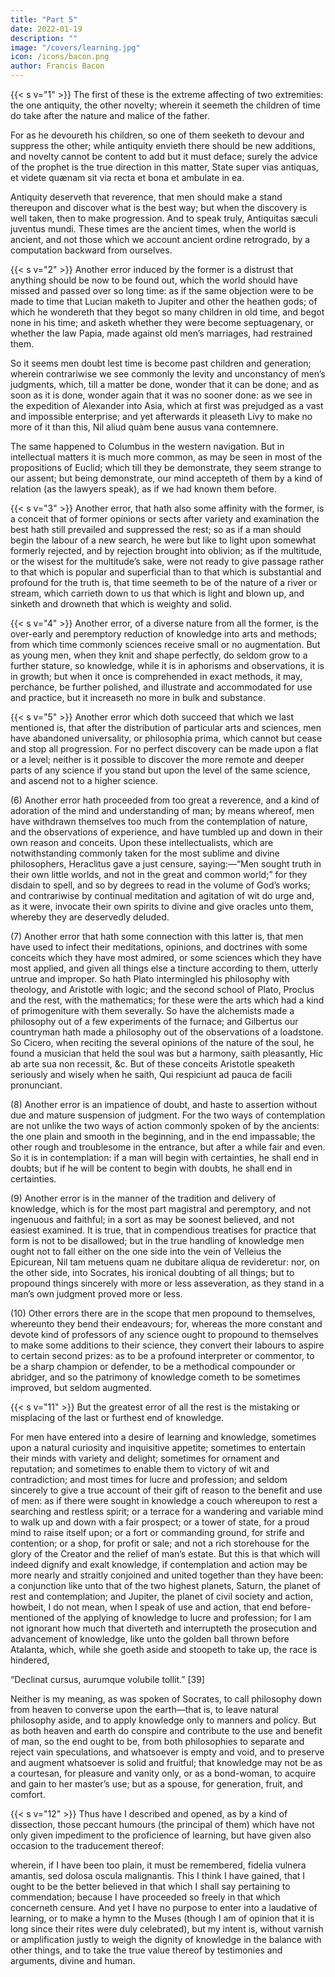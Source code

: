 ```yaml
---
title: "Part 5"
date: 2022-01-19
description: ""
image: "/covers/learning.jpg"
icon: /icons/bacon.png
author: Francis Bacon
---
```



{{< s v="1" >}} The first of these is the extreme affecting of two extremities: the one antiquity, the other novelty; wherein it seemeth the children of time do take after the nature and malice of the father.  

For as he devoureth his children, so one of them seeketh to devour and suppress the other; while antiquity envieth there should be new additions, and novelty cannot be content to add but it must deface; surely the advice of the prophet is the true direction in this matter, State super vias antiquas, et videte quænam sit via recta et bona et ambulate in ea. 

Antiquity deserveth that reverence, that men should make a stand thereupon and discover what is the best way; but when the discovery is well taken, then to make progression.  And to speak truly, Antiquitas sæculi juventus mundi.  These times are the ancient times, when the world is ancient, and not those which we account ancient ordine retrogrado, by a computation backward from ourselves.


{{< s v="2" >}} Another error induced by the former is a distrust that anything should be now to be found out, which the world should have missed and passed over so long time: as if the same objection were to be made to time that Lucian maketh to Jupiter and other the heathen gods; of which he wondereth that they begot so many children in old time, and begot none in his time; and asketh whether they were become septuagenary, or whether the law Papia, made against old men’s marriages, had restrained them.  

So it seems men doubt lest time is become past children and generation; wherein contrariwise we see commonly the levity and unconstancy of men’s judgments, which, till a matter be done, wonder that it can be done; and as soon as it is done, wonder again that it was no sooner done: as we see in the expedition of Alexander into Asia, which at first was prejudged as a vast and impossible enterprise; and yet afterwards it pleaseth Livy to make no more of it than this, Nil aliud quàm bene ausus vana contemnere. 

The same happened to Columbus in the western navigation.  But in intellectual matters it is much more common, as may be seen in most of the propositions of Euclid; which till they be demonstrate, they seem strange to our assent; but being demonstrate, our mind accepteth of them by a kind of relation (as the lawyers speak), as if we had known them before.

{{< s v="3" >}} Another error, that hath also some affinity with the former, is a conceit that of former opinions or sects after variety and examination the best hath still prevailed and suppressed the rest; so as if a man should begin the labour of a new search, he were but like to light upon somewhat formerly rejected, and by rejection brought into oblivion; as if the multitude, or the wisest for the multitude’s sake, were not ready to give passage rather to that which is popular and superficial than to that which is substantial and profound for the truth is, that time seemeth to be of the nature of a river or stream, which carrieth down to us that which is light and blown up, and sinketh and drowneth that which is weighty and solid.

{{< s v="4" >}} Another error, of a diverse nature from all the former, is the over-early and peremptory reduction of knowledge into arts and methods; from which time commonly sciences receive small or no augmentation.  But as young men, when they knit and shape perfectly, do seldom grow to a further stature, so knowledge, while it is in aphorisms and observations, it is in growth; but when it once is comprehended in exact methods, it may, perchance, be further polished, and illustrate and accommodated for use and practice, but it increaseth no more in bulk and substance.

{{< s v="5" >}} Another error which doth succeed that which we last mentioned is, that after the distribution of particular arts and sciences, men have abandoned universality, or philosophia prima, which cannot but cease and stop all progression. For no perfect discovery can be made upon a flat or a level; neither is it possible to discover the more remote and deeper parts of any science if you stand but upon the level of the same science, and ascend not to a higher science.

(6) Another error hath proceeded from too great a reverence, and a kind of adoration of the mind and understanding of man; by means whereof, men have withdrawn themselves too much from the contemplation of nature, and the observations of experience, and have tumbled up and down in their own reason and conceits. Upon these intellectualists, which are notwithstanding commonly taken for the most sublime and divine philosophers, Heraclitus gave a just censure, saying:—“Men sought truth in their own little worlds, and not in the great and common world;” for they disdain to spell, and so by degrees to read in the volume of God’s works; and contrariwise by continual meditation and agitation of wit do urge and, as it were, invocate their own spirits to divine and give oracles unto them, whereby they are deservedly deluded.

(7) Another error that hath some connection with this latter is, that men have used to infect their meditations, opinions, and doctrines with some conceits which they have most admired, or some sciences which they have most applied, and given all things else a tincture according to them, utterly untrue and improper.  So hath Plato intermingled his philosophy with theology, and Aristotle with logic; and the second school of Plato, Proclus and the rest, with the mathematics; for these were the arts which had a kind of primogeniture with them severally.  So have the alchemists made a philosophy out of a few experiments of the furnace; and Gilbertus our countryman hath made a philosophy out of the observations of a loadstone.  So Cicero, when reciting the several opinions of the nature of the soul, he found a musician that held the soul was but a harmony, saith pleasantly, Hic ab arte sua non recessit, &c.  But of these conceits Aristotle speaketh seriously and wisely when he saith, Qui respiciunt ad pauca de facili pronunciant.

(8) Another error is an impatience of doubt, and haste to assertion without due and mature suspension of judgment. For the two ways of contemplation are not unlike the two ways of action commonly spoken of by the ancients: the one plain and smooth in the beginning, and in the end impassable; the other rough and troublesome in the entrance, but after a while fair and even.  So it is in contemplation: if a man will begin with certainties, he shall end in doubts; but if he will be content to begin with doubts, he shall end in certainties.

(9) Another error is in the manner of the tradition and delivery of knowledge, which is for the most part magistral and peremptory, and not ingenuous and faithful; in a sort as may be soonest believed, and not easiest examined.  It is true, that in compendious treatises for practice that form is not to be disallowed; but in the true handling of knowledge men ought not to fall either on the one side into the vein of Velleius the Epicurean, Nil tam metuens quam ne dubitare aliqua de revideretur: nor, on the other side, into Socrates, his ironical doubting of all things; but to propound things sincerely with more or less asseveration, as they stand in a man’s own judgment proved more or less.

(10) Other errors there are in the scope that men propound to themselves, whereunto they bend their endeavours; for, whereas the more constant and devote kind of professors of any science ought to propound to themselves to make some additions to their science, they convert their labours to aspire to certain second prizes: as to be a profound interpreter or commentor, to be a sharp champion or defender, to be a methodical compounder or abridger, and so the patrimony of knowledge cometh to be sometimes improved, but seldom augmented.

{{< s v="11" >}} But the greatest error of all the rest is the mistaking or misplacing of the last or furthest end of knowledge.  

For men have entered into a desire of learning and knowledge, sometimes upon a natural curiosity and inquisitive appetite; sometimes to entertain their minds with variety and delight; sometimes for ornament and reputation; and sometimes to enable them to victory of wit and contradiction; and most times for lucre and profession; and seldom sincerely to give a true account of their gift of reason to the benefit and use of men: as if there were sought in knowledge a couch whereupon to rest a searching and restless spirit; or a terrace for a wandering and variable mind to walk up and down with a fair prospect; or a tower of state, for a proud mind to raise itself upon; or a fort or commanding ground, for strife and contention; or a shop, for profit or sale; and not a rich storehouse for the glory of the Creator and the relief of man’s estate.  But this is that which will indeed dignify and exalt knowledge, if contemplation and action may be more nearly and straitly conjoined and united together than they have been: a conjunction like unto that of the two highest planets, Saturn, the planet of rest and contemplation; and Jupiter, the planet of civil society and action, howbeit, I do not mean, when I speak of use and action, that end before-mentioned of the applying of knowledge to lucre and profession; for I am not ignorant how much that diverteth and interrupteth the prosecution and advancement of knowledge, like unto the golden ball thrown before Atalanta, which, while she goeth aside and stoopeth to take up, the race is hindered,

“Declinat cursus, aurumque volubile tollit.” [39]

Neither is my meaning, as was spoken of Socrates, to call philosophy down from heaven to converse upon the earth—that is, to leave natural philosophy aside, and to apply knowledge only to manners and policy.  But as both heaven and earth do conspire and contribute to the use and benefit of man, so the end ought to be, from both philosophies to separate and reject vain speculations, and whatsoever is empty and void, and to preserve and augment whatsoever is solid and fruitful; that knowledge may not be as a courtesan, for pleasure and vanity only, or as a bond-woman, to acquire and gain to her master’s use; but as a spouse, for generation, fruit, and comfort.

{{< s v="12" >}} Thus have I described and opened, as by a kind of dissection, those peccant humours (the principal of them) which have not only given impediment to the proficience of learning, but have given also occasion to the traducement thereof: 

wherein, if I have been too plain, it must be remembered, fidelia vulnera amantis, sed dolosa oscula malignantis. This I think I have gained, that I ought to be the better believed in that which I shall say pertaining to commendation; because I have proceeded so freely in that which concerneth censure.  And yet I have no purpose to enter into a laudative of learning, or to make a hymn to the Muses (though I am of opinion that it is long since their rites were duly celebrated), but my intent is, without varnish or amplification justly to weigh the dignity of knowledge in the balance with other things, and to take the true value thereof by testimonies and arguments, divine and human.
